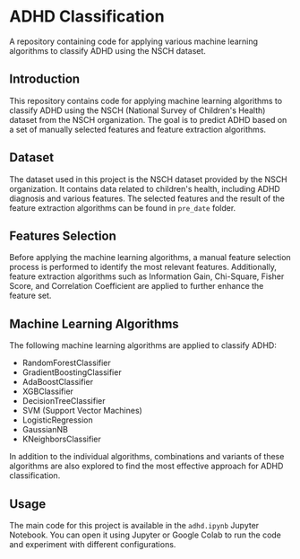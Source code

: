 # ADHD Classification


A repository containing code for applying various machine learning algorithms to classify ADHD using the NSCH dataset.

## Introduction

This repository contains code for applying machine learning algorithms to classify ADHD using the NSCH (National Survey of Children's Health) dataset from the NSCH organization. The goal is to predict ADHD based on a set of manually selected features and feature extraction algorithms.

## Dataset

The dataset used in this project is the NSCH dataset provided by the NSCH organization. It contains data related to children's health, including ADHD diagnosis and various features.
The selected features and the result of the feature extraction algorithms can be found in `pre_date` folder.
## Features Selection

Before applying the machine learning algorithms, a manual feature selection process is performed to identify the most relevant features. Additionally, feature extraction algorithms such as Information Gain, Chi-Square, Fisher Score, and Correlation Coefficient are applied to further enhance the feature set.

## Machine Learning Algorithms

The following machine learning algorithms are applied to classify ADHD:

- RandomForestClassifier
- GradientBoostingClassifier
- AdaBoostClassifier
- XGBClassifier
- DecisionTreeClassifier
- SVM (Support Vector Machines)
- LogisticRegression
- GaussianNB
- KNeighborsClassifier

In addition to the individual algorithms, combinations and variants of these algorithms are also explored to find the most effective approach for ADHD classification.

## Usage

The main code for this project is available in the `adhd.ipynb` Jupyter Notebook. You can open it using Jupyter or Google Colab to run the code and experiment with different configurations.
